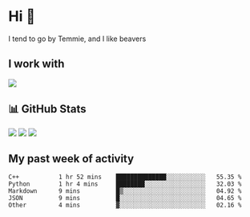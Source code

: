 <h1 align="left">Hi 👋</h1>

<p>I tend to go by Temmie, and I like beavers</p>

<h2 align="left">I work with</h2>
<div align=left>
  <img src="https://skillicons.dev/icons?i=py,godot,javascript,css,html,linux,git,blender,bash,vscode,&theme=dark">
</div>

<h2 align="left">📊 GitHub Stats</h2>
<div align=left>
  <img src="https://github-readme-stats.vercel.app/api?username=JustTemmie&theme=nord&hide_border=false&include_all_commits=true&count_private=true">
  <img src="https://github-readme-streak-stats.herokuapp.com/?user=JustTemmie&theme=nord&hide_border=false">
  <img src="https://github-readme-stats.vercel.app/api/top-langs/?username=JustTemmie&theme=nord&hide_border=false&include_all_commits=true&count_private=true&layout=compact">
</div>

<h2 align="left">My past week of activity</h2>
<!--START_SECTION:waka-->

```text
C++           1 hr 52 mins    ██████████████░░░░░░░░░░░   55.35 %
Python        1 hr 4 mins     ████████░░░░░░░░░░░░░░░░░   32.03 %
Markdown      9 mins          █▒░░░░░░░░░░░░░░░░░░░░░░░   04.92 %
JSON          9 mins          █░░░░░░░░░░░░░░░░░░░░░░░░   04.65 %
Other         4 mins          ▓░░░░░░░░░░░░░░░░░░░░░░░░   02.16 %
```

<!--END_SECTION:waka-->

